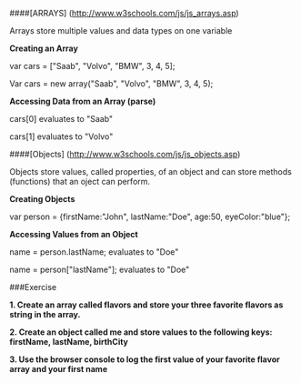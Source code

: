 ####[ARRAYS] (http://www.w3schools.com/js/js_arrays.asp)

Arrays store multiple values and data types on one variable

**Creating an Array** 

var cars = ["Saab", "Volvo", "BMW", 3, 4, 5];

Var cars = new array("Saab", "Volvo", "BMW", 3, 4, 5);

**Accessing Data from an Array (parse)**

cars[0] evaluates to "Saab"

cars[1] evaluates to "Volvo"

####[Objects] (http://www.w3schools.com/js/js_objects.asp)

Objects store values, called properties, of an object and can store methods (functions) that an oject can perform.  

**Creating Objects**

var person = {firstName:"John", lastName:"Doe", age:50, eyeColor:"blue"};

**Accessing Values from an Object**

name = person.lastName; evaluates to "Doe"

name = person["lastName"]; evaluates to "Doe"

###Exercise

**1. Create an array called flavors and store your three favorite flavors as string in the array.**

**2. Create an object called me and store values to the following keys: firstName, lastName, birthCity**

**3. Use the browser console to log the first value of your favorite flavor array and your first name**

